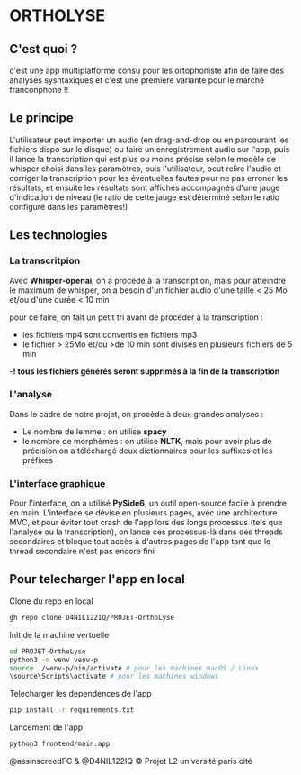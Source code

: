 # ORTHOLYSE

## C'est quoi ?

c'est une app multiplatforme consu pour les ortophoniste afin de faire des analyses sysntaxiques et c'est une premiere variante pour le marché franconphone !!

## Le principe

L'utilisateur peut importer un audio (en drag-and-drop ou en parcourant les fichiers dispo sur le disque) ou faire un enregistrement audio sur l'app, puis il lance la transcription qui est plus ou moins précise selon le modèle de whisper choisi dans les paramètres, puis l'utilisateur, peut relire l'audio et corriger la transcription pour les éventuelles fautes pour ne pas erroner les résultats, et ensuite les résultats sont affichés accompagnés d'une jauge d'indication de niveau (le ratio de cette jauge est déterminé selon le ratio configuré dans les paramètres!)

## Les technologies
### La transcritpion

Avec **Whisper-openai**, on a procédé à la transcription, mais pour atteindre le maximum de whisper, on a besoin d'un fichier audio d'une taille < 25 Mo et/ou d'une durée < 10 min

pour ce faire, on fait un petit tri avant de procéder à la transcription :
- les fichiers mp4 sont convertis en fichiers mp3 
- le fichier > 25Mo et/ou >de 10 min sont divisés en plusieurs fichiers de 5 min 

-**! tous les fichiers générés seront supprimés à la fin de la transcription**

### L'analyse 

Dans le cadre de notre projet, on procède à deux grandes analyses :
- Le nombre de lemme : on utilise **spacy** 
- le nombre de morphèmes : on utilise **NLTK**, mais pour avoir plus de précision on a téléchargé deux dictionnaires pour les suffixes et les préfixes

### L'interface graphique 

Pour l'interface, on a utilisé **PySide6**, un outil open-source facile à prendre en main. L'interface se dévise en plusieurs pages, avec une architecture MVC, et pour éviter tout crash de l'app lors des longs processus (tels que l'analyse ou la transcription), on lance ces processus-là dans des threads secondaires et bloque tout accès à d'autres pages de l'app tant que le thread secondaire n'est pas encore fini


## Pour telecharger l'app en local 

Clone du repo en local
```bash
gh repo clone D4NIL122IQ/PROJET-OrthoLyse 
```

Init de la machine vertuelle 
```bash
cd PROJET-OrthoLyse 
python3 -m venv venv-p
source ./venv-p/bin/activate # pour les machines macOS / Linux
\source\Scripts\activate # pour les machines windows
```

Telecharger les dependences de l'app
```bash
pip install -r requirements.txt 
```

Lancement de l'app
```bash
python3 frontend/main.app
```
 
@assinscreedFC & @D4NIL122IQ
© Projet L2 université paris cité 
